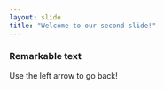 ```yaml
---
layout: slide
title: "Welcome to our second slide!"
---
```

### Remarkable text
Use the left arrow to go back!
